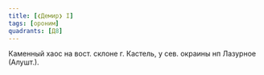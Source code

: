 ```yaml
---
title: [❮Демир❯ I]
tags: [ороним]
quadrants: [Д8]
---
```


Каменный хаос на вост. склоне г. Кастель, у сев. окраины нп Лазурное (Алушт.).
